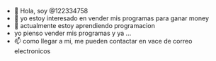 - 👋 Hola, soy @122334758
- 👀 yo estoy interesado en vender mis programas para ganar money
- 🌱 actualmente estoy aprendiendo programacion
- yo pienso vender mis programas y ya ...
- 📫 como llegar a mi, me pueden contactar en vace de correo electronicos

<!---
122334758/122334758 is a ✨ special ✨ repository because its `README.md` (this file) appears on your GitHub profile.
You can click the Preview link to take a look at your changes.
--->
